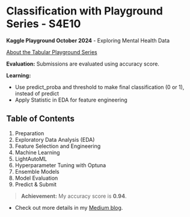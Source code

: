 # Classification with Playground Series - S4E10
**Kaggle Playground October 2024** - Exploring Mental Health Data

[About the Tabular Playground Series](https://www.kaggle.com/competitions/playground-series-s4e10)

**Evaluation:** Submissions are evaluated using accuracy score.

**Learning:** 
- Use predict_proba and threshold to make final classification (0 or 1), instead of predict
- Apply Statistic in EDA for feature engineering

## Table of Contents
1. Preparation
2. Exploratory Data Analysis (EDA)
3. Feature Selection and Engineering
4. Machine Learning
5. LightAutoML
6. Hyperparameter Tuning with Optuna
7. Ensemble Models 
8. Model Evaluation
9. Predict & Submit

> **Achievement:** My accuracy score is **0.94**.

* Check out more details in my [Medium blog](https://medium.com/@nguyenhuynh01.nh/list/kaggle-competition-data-science-b5ae64e91157).

